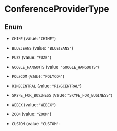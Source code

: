 

# ConferenceProviderType

## Enum


* `CHIME` (value: `"CHIME"`)

* `BLUEJEANS` (value: `"BLUEJEANS"`)

* `FUZE` (value: `"FUZE"`)

* `GOOGLE_HANGOUTS` (value: `"GOOGLE_HANGOUTS"`)

* `POLYCOM` (value: `"POLYCOM"`)

* `RINGCENTRAL` (value: `"RINGCENTRAL"`)

* `SKYPE_FOR_BUSINESS` (value: `"SKYPE_FOR_BUSINESS"`)

* `WEBEX` (value: `"WEBEX"`)

* `ZOOM` (value: `"ZOOM"`)

* `CUSTOM` (value: `"CUSTOM"`)



